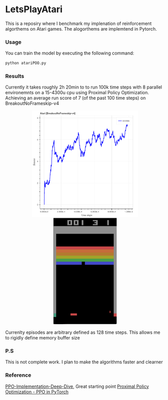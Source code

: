 # LetsPlayAtari
This is a reposiry where I benchmark my implenation of reinforcement algorthems on Atari games. The alogorthems are implemtend in Pytorch. 

### Usage
You can train the model by executing the following command:
```bash
python atariPOO.py
```
### Results
Currently it takes roughly 2h 20min to to run 100k time steps with 8 parallel environemnts on a 15-4300u cpu using Proximal Policy Optimization. Achieving an average run score of 7 (of the past 100 time steps) on BreakoutNoFrameskip-v4

<p align="center">
    <img src="results/results.png" width="335"/> 
    <img src="results/game.png" width="200"/> 
</p>
Currenlty episodes are arbitrary defined as 128 time steps. This allows me to rigidly define memory buffer size

### P.S
This is not complete work. I plan to make the algorithms faster and clearner
### Reference 
[PPO-Implementation-Deep-Dive](https://github.com/vwxyzjn/PPO-Implementation-Deep-Dive), Great starting point
[Proximal Policy Optimization - PPO in PyTorch](https://blog.varunajayasiri.com/ml/ppo_pytorch.html)
